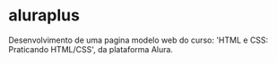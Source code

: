 # aluraplus
Desenvolvimento de uma pagina modelo web do curso: 'HTML e CSS: Praticando HTML/CSS', da plataforma Alura.
